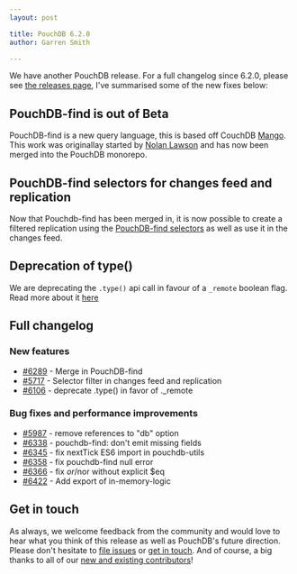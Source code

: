 ```yaml
---
layout: post

title: PouchDB 6.2.0
author: Garren Smith

---
```


We have another PouchDB release. For a full changelog since 6.2.0, please see [the releases page](https://github.com/pouchdb/pouchdb/releases), I've summarised some of the new fixes below:

## PouchDB-find is out of Beta
PouchDB-find is a new query language, this is based off CouchDB [Mango](http://docs.couchdb.org/en/2.0.0/api/database/find.html). This work was originallay started by [Nolan Lawson](https://twitter.com/nolanlawson) and has now been merged into 
the PouchDB monorepo.

## PouchDB-find selectors for changes feed and replication
Now that Pouchdb-find has been merged in, it is now possible to create a filtered replication using the [PouchDB-find selectors](https://github.com/pouchdb/pouchdb/issues/5717) as well as use it in the changes feed.

## Deprecation of type()

We are deprecating the `.type()` api call in favour of a `_remote` boolean flag. Read more about it [here](https://github.com/pouchdb/pouchdb/issues/6106)

## Full changelog

### New features

- [#6289](https://github.com/pouchdb/pouchdb/issues/6289) - Merge in PouchDB-find
- [#5717](https://github.com/pouchdb/pouchdb/issues/5717) - Selector filter in changes feed and replication
- [#6106](https://github.com/pouchdb/pouchdb/issues/6106) - deprecate .type() in favor of ._remote

### Bug fixes and performance improvements

- [#5987](https://github.com/pouchdb/pouchdb/pull/5987) - remove references to "db" option
- [#6338](https://github.com/pouchdb/pouchdb/pull/6338) - pouchdb-find: don't emit missing fields
-	[#6345](https://github.com/pouchdb/pouchdb/issues/6345) - fix nextTick ES6 import in pouchdb-utils
- [#6358](https://github.com/pouchdb/pouchdb/issues/6358) - fix pouchdb-find null error
- [#6366](https://github.com/pouchdb/pouchdb/issues/6366) - fix $or/$nor without explicit $eq
- [#6422](https://github.com/pouchdb/pouchdb/issues/6422) - Add export of in-memory-logic
## Get in touch

As always, we welcome feedback from the community and would love to hear what you think of this release as well as PouchDB's future direction. Please don't hesitate to [file issues](https://github.com/pouchdb/pouchdb/issues) or [get in touch](https://github.com/pouchdb/pouchdb/blob/master/CONTRIBUTING.md#get-in-touch). And of course, a big thanks to all of our [new and existing contributors](https://github.com/pouchdb/pouchdb/graphs/contributors)!
